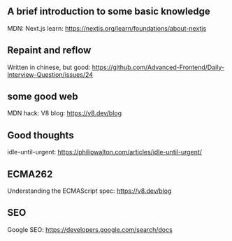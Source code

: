 ## A brief introduction to some basic knowledge
MDN:
Next.js learn: https://nextjs.org/learn/foundations/about-nextjs

## Repaint and reflow
Written in chinese, but good: https://github.com/Advanced-Frontend/Daily-Interview-Question/issues/24

## some good web
MDN hack:
V8 blog: https://v8.dev/blog

## Good thoughts
idle-until-urgent: https://philipwalton.com/articles/idle-until-urgent/

## ECMA262
Understanding the ECMAScript spec: https://v8.dev/blog

## SEO
Google SEO: https://developers.google.com/search/docs